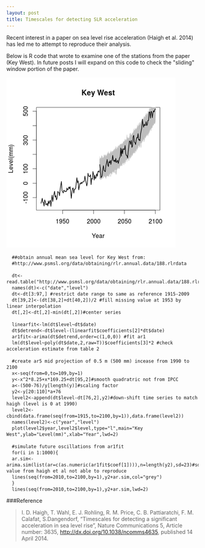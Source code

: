 ```yaml
---
layout: post
title: Timescales for detecting SLR acceleration
---
```


Recent interest in a paper on sea level rise acceleration (Haigh et al. 2014) has led me to attempt to reproduce their analysis.

Below is R code that wrote to examine one of the stations from the paper (Key West). In future posts I will expand on this code to check the "sliding" window portion of the paper.

![kw_haigh](/public/images/kw_haigh.png)

      ##obtain annual mean sea level for Key West from:
      #http://www.psmsl.org/data/obtaining/rlr.annual.data/188.rlrdata
      
      dt<-read.table("http://www.psmsl.org/data/obtaining/rlr.annual.data/188.rlrdata",sep=";",header=FALSE,na.strings="-99999")
      names(dt)<-c("date","level")
      dt<-dt[3:97,] #restrict date range to same as reference 1915-2009
      dt[39,2]<-(dt[38,2]+dt[40,2])/2 #fill missing value at 1953 by linear interpolation
      dt[,2]<-dt[,2]-min(dt[,2])#center series

      linearfit<-lm(dt$level~dt$date)
      dt$detrend<-dt$level-(linearfit$coefficients[2]*dt$date)      
      ar1fit<-arima(dt$detrend,order=c(1,0,0)) #fit ar1
      lm(dt$level~poly(dt$date,2,raw=T))$coefficients[3]*2 #check acceleration estimate from table 2
      
      #create ar5 mid projection of 0.5 m (500 mm) incease from 1990 to 2100
      x<-seq(from=0,to=109,by=1)
      y<-x^2*8.25+x*169.25+dt[95,2]#smooth quadratric not from IPCC
      a<-(500-76)/y[length(y)]#scaling factor
      y2<-y[20:110]*a+76
      level2<-append(dt$level-dt[76,2],y2)#down-shift time series to match haigh (level is 0 at 1990)
      level2<-cbind(data.frame(seq(from=1915,to=2100,by=1)),data.frame(level2))
      names(level2)<-c("year","level")
      plot(level2$year,level2$level,type="l",main="Key West",ylab="Level(mm)",xlab="Year",lwd=2)
      
      #simulate future oscillations from ar1fit
      for(i in 1:1000){
      ar.sim<-arima.sim(list(ar=c(as.numeric(ar1fit$coef[1]))),n=length(y2),sd=23)#sd value from haigh et al not able to reproduce
      lines(seq(from=2010,to=2100,by=1),y2+ar.sim,col="grey")
      }
      lines(seq(from=2010,to=2100,by=1),y2+ar.sim,lwd=2)

###Reference
> I. D. Haigh, T. Wahl, E. J. Rohling, R. M. Price, C. B. Pattiaratchi, F. M. Calafat, S.Dangendorf, “Timescales for detecting a significant acceleration in sea level rise”, Nature Communications 5, Article number: 3635, http://dx.doi.org/10.1038/ncomms4635, published 14 April 2014.
>